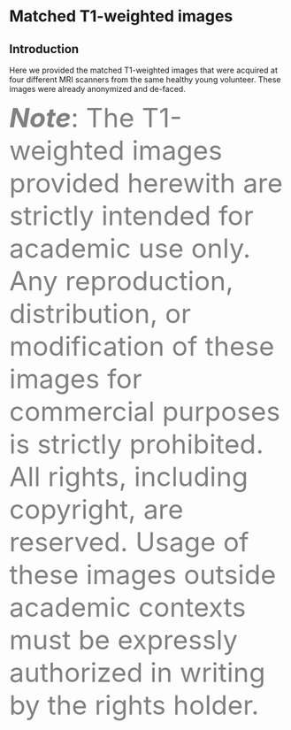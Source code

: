 # Matched T1-weighted images

<div id='id-section1'/>

## Introduction
Here we provided the matched T1-weighted images that were acquired at four different MRI scanners from the same healthy young volunteer. These images were already anonymized and de-faced.

<font size="10" color="gray">***Note***: The T1-weighted images provided herewith are strictly intended for academic use only. Any reproduction, distribution, or modification of these images for commercial purposes is strictly prohibited. All rights, including copyright, are reserved. Usage of these images outside academic contexts must be expressly authorized in writing by the rights holder.</font>


